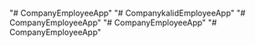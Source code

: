 "# CompanyEmployeeApp" 
"# CompanykalidEmployeeApp" 
"# CompanyEmployeeApp" 
"# CompanyEmployeeApp" 
"# CompanyEmployeeApp" 
